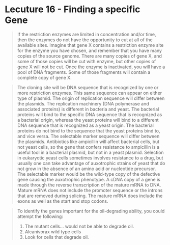 # Lecuture 16 - Finding a specific Gene

> If the restriction enzymes are limited in concentration and/or time, then the enzymes do not have the opportunity to cut at all of the available sites. Imagine that gene X contains a restriction enzyme site for the enzyme you have chosen, and remember that you have many copies of the source genome. There are many copies of gene X, and some of those copies will be cut with enzyme, but other copies of gene X will not be cut. Once the enzyme is inactivated, you will have a pool of DNA fragments. Some of those fragments will contain a complete copy of gene X.

> The cloning site will be DNA sequence that is recognized by one or more restriction enzymes. This same sequence can appear on either type of plasmid. The origin of replication sequence will differ between the plasmids. The replication machinery (DNA polymerase and associated proteins) is different in bacteria and yeast. The bacterial proteins will bind to the specific DNA sequence that is recognized as a bacterial origin, whereas the yeast proteins will bind to a different DNA sequence that is recognized as a yeast origin. The bacterial proteins do not bind to the sequence that the yeast proteins bind to, and vice versa. The selectable marker sequence will differ between the plasmids. Antibiotics like ampicillin will affect bacterial cells, but not yeast cells, so the gene that confers resistance to ampicillin is a useful tool in a bacterial plasmid, but not in a yeast plasmid. Selection in eukaryotic yeast cells sometimes involves resistance to a drug, but usually one can take advantage of auxotrophic strains of yeast that do not grow in the absence of an amino acid or nucleotide precursor. The selectable marker would be the wild-type copy of the defective gene causing the auxotrophic phenotype.
> A cDNA copy of a gene is made through the reverse transcription of the mature mRNA to DNA. Mature mRNA does not include the promoter sequence or the introns that are removed during splicing. The mature mRNA does include the exons as well as the start and stop codons.

> To identify the genes important for the oil-degrading ability, you could attempt the following:
> 1. The mutant cells...  would not be able to degrade oil.
> 2. Alcanivorax wild type cells
> 3. Look for cells that degrade oil.
